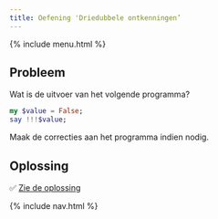 ```yaml
---
title: Oefening 'Driedubbele ontkenningen’
---
```


{% include menu.html %}

## Probleem

Wat is de uitvoer van het volgende programma?

```raku
my $value = False;
say !!!$value;
```

Maak de correcties aan het programma indien nodig.

## Oplossing

✅ [Zie de oplossing](solution)

{% include nav.html %}